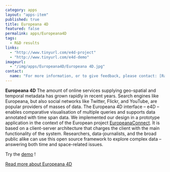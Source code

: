 ```yaml
---
category: apps
layout: "apps-item"
published: true
title: Europeana 4D
featured: false
permalink: apps/Europeana4D
tags: 
  - R&D results
links: 
  - "http://www.tinyurl.com/e4d-project"
  - "http://www.tinyurl.com/e4d-demo"
imageurl: 
  - "/img/apps/Europeana4D/Europeana 4D.jpg"
contact: 
  name: "For more information, or to give feedback, please contact: [Ralf Stockmann](http://tinyurl.com/e4d-contact)"
---
```

**Europeana 4D**
The amount of online services supplying geo-spatial and temporal metadata has grown rapidly in recent years. Search engines like Europeana, but also social networks like Twitter, Flickr, and YouTube, are popular providers of masses of data. The Europeana 4D interface &ndash; e4D &ndash; enables comparative visualisation of multiple queries and supports data annotated with time span data. We implemented our design in a prototype application in the context of the European project [EuropeanaConnect](http://www.europeanaconnect.eu/). It is based on a client-server architecture that charges the client with the main functionality of the system. Researchers, data-journalists, and the broad public alike can use this open source framework to explore complex data &ndash; answering both time and space-related issues.

Try the [demo](http://www.tinyurl.com/e4d-demo) !

[Read more about Europeana 4D](http://www.tinyurl.com/e4d-project)


